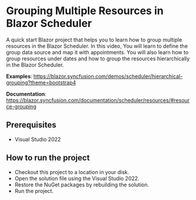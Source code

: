 # Grouping Multiple Resources in Blazor Scheduler

A quick start Blazor project that helps you to learn how to group multiple resources in the Blazor Scheduler. In this video, You will learn to define the group data source and map it with appointments. You will also learn how to group resources under dates and how to group the resources hierarchically in the Blazor Scheduler. 

**Examples**: https://blazor.syncfusion.com/demos/scheduler/hierarchical-grouping?theme=bootstrap4 

**Documentation**: https://blazor.syncfusion.com/documentation/scheduler/resources/#resource-grouping

## Prerequisites

* Visual Studio 2022

## How to run the project

* Checkout this project to a location in your disk.
* Open the solution file using the Visual Studio 2022.
* Restore the NuGet packages by rebuilding the solution.
* Run the project.
